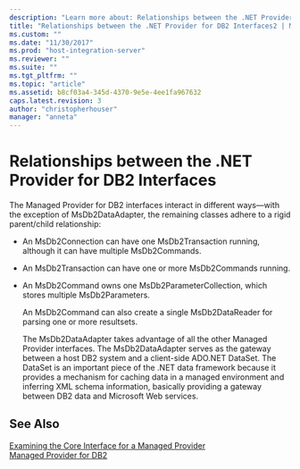 ```yaml
---
description: "Learn more about: Relationships between the .NET Provider for DB2 Interfaces"
title: "Relationships between the .NET Provider for DB2 Interfaces2 | Microsoft Docs"
ms.custom: ""
ms.date: "11/30/2017"
ms.prod: "host-integration-server"
ms.reviewer: ""
ms.suite: ""
ms.tgt_pltfrm: ""
ms.topic: "article"
ms.assetid: b8cf03a4-345d-4370-9e5e-4ee1fa967632
caps.latest.revision: 3
author: "christopherhouser"
manager: "anneta"
---
```

# Relationships between the .NET Provider for DB2 Interfaces
The Managed Provider for DB2 interfaces interact in different ways—with the exception of MsDb2DataAdapter, the remaining classes adhere to a rigid parent/child relationship:  
  
- An MsDb2Connection can have one MsDb2Transaction running, although it can have multiple MsDb2Commands.  
  
- An MsDb2Transaction can have one or more MsDb2Commands running.  
  
- An MsDb2Command owns one MsDb2ParameterCollection, which stores multiple MsDb2Parameters.  
  
   An MsDb2Command can also create a single MsDb2DataReader for parsing one or more resultsets.  
  
  The MsDb2DataAdapter takes advantage of all the other Managed Provider interfaces. The MsDb2DataAdapter serves as the gateway between a host DB2 system and a client-side ADO.NET DataSet. The DataSet is an important piece of the .NET data framework because it provides a mechanism for caching data in a managed environment and inferring XML schema information, basically providing a gateway between DB2 data and Microsoft Web services.  
  
## See Also  
 [Examining the Core Interface for a Managed Provider](../core/examining-the-core-interface-for-a-managed-provider1.md)   
 [Managed Provider for DB2](../core/managed-provider-for-db21.md)
